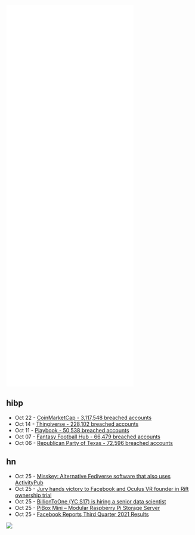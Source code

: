![Metrics](https://raw.githubusercontent.com/phixion/phixion/master/metrics.svg)

## hibp

<!--
for https://github.com/phixion/phixion/blob/main/.github/workflows/feeds.yml
-->
<!--START_SECTION:haveibeenpwnd-->
- Oct 22 - [CoinMarketCap - 3,117,548 breached accounts](https://haveibeenpwned.com/PwnedWebsites#CoinMarketCap)
- Oct 14 - [Thingiverse - 228,102 breached accounts](https://haveibeenpwned.com/PwnedWebsites#Thingiverse)
- Oct 11 - [Playbook - 50,538 breached accounts](https://haveibeenpwned.com/PwnedWebsites#Playbook)
- Oct 07 - [Fantasy Football Hub - 66,479 breached accounts](https://haveibeenpwned.com/PwnedWebsites#FantasyFootballHub)
- Oct 06 - [Republican Party of Texas - 72,596 breached accounts](https://haveibeenpwned.com/PwnedWebsites#RepublicanPartyOfTexas)
<!--END_SECTION:haveibeenpwnd-->

## hn

<!--
for https://github.com/phixion/phixion/blob/main/.github/workflows/feeds.yml
-->
<!--START_SECTION:hn-->
- Oct 25 - [Misskey: Alternative Fediverse software that also uses ActivityPub](https://www.paritybit.ca/blog/mastodon-is-dead-long-live-misskey)
- Oct 25 - [Jury hands victory to Facebook and Oculus VR founder in Rift ownership trial](https://lawstreetmedia.com/news/tech/jury-hands-victory-to-facebook-and-oculus-vr-founder-in-rift-ownership-trial/)
- Oct 25 - [BillionToOne (YC S17) is hiring a senior data scientist](https://apply.workable.com/billiontoone/j/13515313DF/)
- Oct 25 - [PiBox Mini – Modular Raspberry Pi Storage Server](https://pibox.io)
- Oct 25 - [Facebook Reports Third Quarter 2021 Results](https://investor.fb.com/investor-news/press-release-details/2021/Facebook-Reports-Third-Quarter-2021-Results/)
<!--END_SECTION:hn-->

<!--
for https://yhype.me
-->
![](https://hit.yhype.me/github/profile?user_id=13013670)
